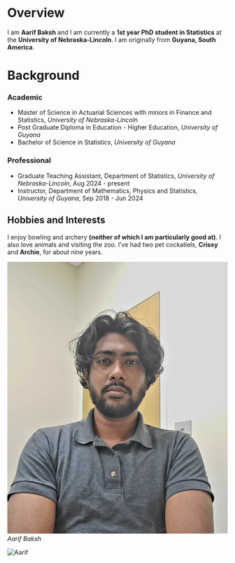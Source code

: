 # Overview
I am **Aarif Baksh** and I am currently a **1st year PhD student in Statistics** at the **University of Nebraska-Lincoln**. I am originally from **Guyana, South America**. 


# Background

### Academic
* Master of Science in Actuarial Sciences with minors in Finance and Statistics, *University of Nebraska-Lincoln*
* Post Graduate Diploma in Education - Higher Education, *University of Guyana*
* Bachelor of Science in Statistics, *University of Guyana*

### Professional
* Graduate Teaching Assistant, Department of Statistics, *University of Nebraska-Lincoln*, Aug 2024 - present
* Instructor, Department of Mathematics, Physics and Statistics, *University of Guyana*, Sep 2018 - Jun 2024


## Hobbies and Interests
I enjoy bowling and archery **(neither of which I am particularly good at)**. I also love animals and visiting the zoo. I’ve had two pet cockatiels, **Crissy** and **Archie**, for about nine years. 

![ProfilePic](ProfilePic.jpg)
*Aarif Baksh*

![Aarif](Images/ProPic.jpg)

